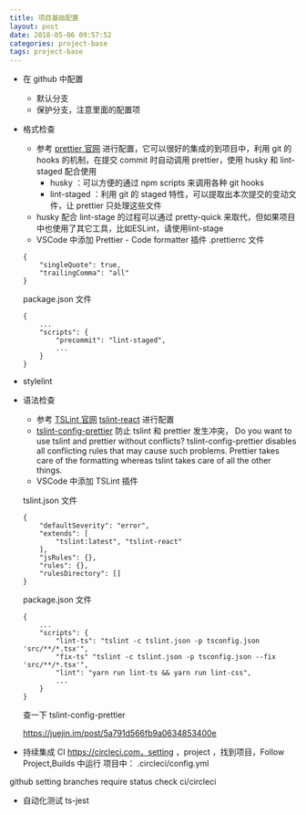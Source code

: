 ```yaml
---
title: 项目基础配置
layout: post
date: 2018-05-06 09:57:52
categories: project-base
tags: project-base
---
```


- 在 github 中配置
    - 默认分支
    - 保护分支，注意里面的配置项

- 格式检查
    - 参考 [prettier 官网](https://prettier.io) 进行配置，它可以很好的集成的到项目中，利用 git 的 hooks 的机制，在提交 commit 时自动调用 prettier，使用 husky 和 lint-staged 配合使用
        - husky ：可以方便的通过 npm scripts 来调用各种 git hooks
        - lint-staged ：利用 git 的 staged 特性，可以提取出本次提交的变动文件，让 prettier 只处理这些文件
    - husky 配合 lint-stage 的过程可以通过 pretty-quick 来取代，但如果项目中也使用了其它工具，比如ESLint，请使用lint-stage
    - VSCode 中添加 Prettier - Code formatter 插件
    .prettierrc 文件
    ```
    {
        "singleQuote": true,
        "trailingComma": "all"
    }
    ```
    package.json 文件
    ```
    {
        ...
        "scripts": {
            "precommit": "lint-staged",
            ...
        }
    }
    ```

- stylelint

- 语法检查
    - 参考 [TSLint 官网](https://palantir.github.io/tslint/) [tslint-react](https://github.com/palantir/tslint-react) 进行配置
    - [tslint-config-prettier](https://github.com/alexjoverm/tslint-config-prettier) 防止 tslint 和 prettier 发生冲突，
    Do you want to use tslint and prettier without conflicts? tslint-config-prettier disables all conflicting rules that may cause such problems. Prettier takes care of the formatting whereas tslint takes care of all the other things.
    - VSCode 中添加 TSLint 插件
    
    tslint.json 文件
    ```
    {
        "defaultSeverity": "error",
        "extends": [
            "tslint:latest", "tslint-react"
        ],
        "jsRules": {},
        "rules": {},
        "rulesDirectory": []
    }
    ```
    package.json 文件
    ```
    {
        ...
        "scripts": {
            "lint-ts": "tslint -c tslint.json -p tsconfig.json 'src/**/*.tsx'",
            "fix-ts" "tslint -c tslint.json -p tsconfig.json --fix 'src/**/*.tsx'",
            "lint": "yarn run lint-ts && yarn run lint-css",
            ...
        }
    }
    ```

    查一下 tslint-config-prettier

    https://juejin.im/post/5a791d566fb9a0634853400e

- 持续集成 CI
https://circleci.com，setting ，project ，找到项目，Follow Project,Builds 中运行
项目中：
.circleci/config.yml

github setting branches 
    require status check
    ci/circleci


- 自动化测试 ts-jest